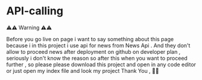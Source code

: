 # API-calling
⚠️⚠️ Warning ⚠️⚠️

Before you go live on page i want to say something about this page 
because i in this project i use api for news from News Api . 
And they don't allow to proceed news after deployment on github on developer plan , seriously i don't know the reason
so after this when you want to proceed further , so please please download this project and open in any code editor or just open my index file and look my project
Thank You , 💓💓

